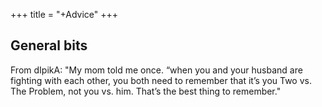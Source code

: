 +++
title = "+Advice"
+++

## General bits
From dIpikA: "My mom told me once. “when you and your husband are fighting with each other, you both need to remember that it’s you Two vs. The Problem, not you vs. him. That’s the best thing to remember."